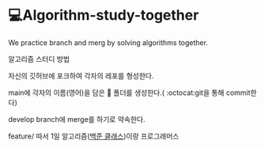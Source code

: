 # 💻Algorithm-study-together
We practice branch and merg by solving algorithms together.


<p>알고리즘 스터디 방법</p>
<p>자신의 깃허브에 포크하여 각자의 레포를 형성한다.</p>
<p>main에 각자의 이름(영어)을 담은 💾 폴더를 생성한다.( :octocat:git을 통해 commit한다)</p>
<p>develop branch에 merge를 하기로 약속한다.</p>

feature/
따서 1일 알고리즘(<a href="https://solved.ac/class">백준 클래스</a>)이랑 프로그래머스
